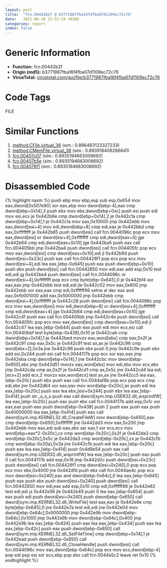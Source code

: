 ```yaml
---
layout: post
title:  "fcn.00442b2f @ b3771987fba16f4fba07d1109ec72c76"
date:   2021-08-30 15:52:19 +0300
categories: report
index: false
---
```


# Generic Information
- **Function:** fcn.00442b2f
- **Origin (md5):** b3771987fba16f4fba07d1109ec72c76
- **VirusTotal:** [virustotal.com/gui/file/b3771987fba16f4fba07d1109ec72c76][virustotal_ref]

# Code Tags
<span class="tag" id="FILE">FILE</span>


# Similar Functions

1. [method.CFile.virtual\_36][similar_1_ref] (sim.: 0.896483123327233)
2. [method.CMemFile.virtual\_36][similar_2_ref] (sim.: 0.893918406266641)
3. [fcn.00407c07][similar_3_ref] (sim.: 0.8935194663008692)
4. [fcn.00407b5e][similar_4_ref] (sim.: 0.8935194663008692)
5. [fcn.004076f1][similar_5_ref] (sim.: 0.8935194663008692)


# Disassembled Code

{% highlight nasm %}
push ebp
mov ebp,esp
sub esp,0x654
mov eax,dword[0x507e90]
xor eax,ebp
mov dword[ebp-4],eax
cmp dword[ebp+0x14],3
push ebx
mov ebx,dword[ebp+0xc]
push esi
push edi
mov esi,ecx
je 0x442b6e
cmp dword[ebp+0x14],2
je 0x442c1a
cmp dword[ebp+0x14],1
je 0x442c1a
mov eax,0x10000
jmp 0x442ebb
mov eax,dword[esi+4]
mov edi,dword[ebp+8]
cmp edi,eax
je 0x442bbd
cmp eax,0xffffffff
je 0x442b85
push dword[esi]
call fcn.0044096c
pop ecx
mov eax,dword[esi]
or dword[esi+4],0xffffffff
cmp edi,dword[eax+4]
jge 0x442b64
cmp edi,dword[eax+0x10]
jge 0x442ba5
push eax
call fcn.004405bb
jmp 0x442ba4
push dword[esi]
call fcn.004405fc
pop ecx
mov eax,dword[esi]
cmp dword[eax+0x10],edi
jl 0x442b9d
push dword[esi+0x23c]
push eax
call fcn.004426f1
pop ecx
pop ecx
mov dword[esi+4],edi
lea eax,[ebp-0x645]
push eax
push dword[ebp+0x10]
push ebx
push dword[esi]
call fcn.00442850
mov edi,eax
add esp,0x10
test edi,edi
jg 0x442be4
push dword[esi]
call fcn.0044096c
or dword[esi+4],0xffffffff
pop ecx
cmp byte[ebp-0x645],0
je 0x442bf4
xor eax,eax
jmp 0x442ebb
test edi,edi
jle 0x442c02
mov eax,0x600
jmp 0x442ebb
xor eax,eax
cmp edi,0xffffff96
setne al
dec eax
and eax,0xfb001000
add eax,0x5000000
jmp 0x442ebb
cmp dword[esi+4],0xffffffff
je 0x442c28
push dword[esi]
call fcn.0044096c
pop ecx
mov eax,dword[esi]
mov edi,dword[ebp+8]
or dword[esi+4],0xffffffff
cmp edi,dword[eax+4]
jge 0x442b64
cmp edi,dword[eax+0x10]
jge 0x442c4f
push eax
call fcn.004405bb
jmp 0x442c4e
push dword[esi]
call fcn.004405fc
pop ecx
mov eax,dword[esi]
cmp dword[eax+0x10],edi
jl 0x442c47
lea eax,[ebp-0x644]
push eax
push edi
mov ecx,esi
call fcn.00440bbf
test byte[ebp-0x438],0x10
je 0x442cab
cmp dword[ebp+0x14],1
je 0x442bed
movzx eax,word[ebx]
cmp eax,0x2f
je 0x442c91
cmp eax,0x5c
je 0x442c91
test ax,ax
je 0x442c96
cmp word[ebx+2],0x3a
jne 0x442c96
push ebx
push 0
jmp 0x442c9e
push ebx
add esi,0x244
push esi
call fcn.0044117b
pop ecx
xor eax,eax
jmp 0x442eba
cmp dword[ebp+0x14],1
jne 0x442cbc
mov dword[ebp-0x650],ebx
jmp 0x442d51
movzx eax,word[ebx]
mov edi,ebx
mov ecx,ebx
jmp 0x442cda
cmp ax,0x2f
je 0x442cd1
cmp ax,0x5c
jne 0x442cd4
lea edi,[ecx+2]
add ecx,2
movzx eax,word[ecx]
test ax,ax
jne 0x442cc5
lea eax,[ebp-0x20c]
push ebx
push eax
call fcn.0044af8b
pop ecx
pop ecx
cmp edi,ebx
jne 0x442d64
xor eax,eax
mov word[ebp-0x20c],ax
push edi
lea eax,[ebp-0x20c]
push eax
lea ebx,[esi+0x244]
push ebx
lea eax,[ebp-0x414]
push str._s_s_s
push eax
call dword[sym.imp.USER32.dll_wsprintfW]
lea eax,[ebp-0x20c]
push eax
push ebx
call fcn.0044117b
add esp,0x1c
xor eax,eax
push eax
push dword[ebp-0x438]
push 2
push eax
push eax
push 0x40000000
lea eax,[ebp-0x414]
push eax
call dword[sym.imp.KERNEL32.dll_CreateFileW]
mov dword[ebp-0x650],eax
cmp dword[ebp-0x650],0xffffffff
jne 0x442dd3
mov eax,0x200
jmp 0x442ebb
mov eax,edi
sub eax,ebx
sar eax,1
xor ecx,ecx
mov word[ebp+eax*2-0x20c],cx
cmp word[ebp-0x20c],0x2f
je 0x442da3
cmp word[ebp-0x20c],0x5c
je 0x442da3
cmp word[ebp-0x20c],cx
je 0x442cfb
cmp word[ebp-0x20a],0x3a
jne 0x442cfb
push edi
lea eax,[ebp-0x20c]
push eax
lea eax,[ebp-0x414]
push 0x4d9e54
push eax
call dword[sym.imp.USER32.dll_wsprintfW]
lea eax,[ebp-0x20c]
push eax
push 0
call fcn.0044117b
add esp,0x18
jmp 0x442d2c
push dword[esi+0x23c]
push dword[esi]
call fcn.004426f1
cmp dword[esi+0x240],0
pop ecx
pop ecx
mov ebx,0x4000
jne 0x442dfd
push ebx
call fcn.0044ae4c
pop ecx
mov dword[esi+0x240],eax
and dword[ebp-0x64c],0
lea eax,[ebp-0x645]
push eax
push ebx
push dword[esi+0x240]
push dword[esi]
call fcn.00442850
mov edi,eax
add esp,0x10
cmp edi,0xffffff96
je 0x442e62
test edi,edi
js 0x442e56
jle 0x442e49
push 0
lea eax,[ebp-0x654]
push eax
push edi
push dword[esi+0x240]
push dword[ebp-0x650]
call dword[sym.imp.KERNEL32.dll_WriteFile]
test eax,eax
je 0x442e6e
cmp byte[ebp-0x645],0
jne 0x442e7a
test edi,edi
jne 0x442e04
mov dword[ebp-0x64c],0x5000000
jmp 0x442e9b
mov dword[ebp-0x64c],0x1000
jmp 0x442e9b
mov dword[ebp-0x64c],0x400
jmp 0x442e9b
lea eax,[ebp-0x424]
push eax
lea eax,[ebp-0x434]
push eax
lea eax,[ebp-0x42c]
push eax
push dword[ebp-0x650]
call dword[sym.imp.KERNEL32.dll_SetFileTime]
cmp dword[ebp+0x14],1
je 0x442ead
push dword[ebp-0x650]
call dword[sym.imp.KERNEL32.dll_CloseHandle]
push dword[esi]
call fcn.0044096c
mov eax,dword[ebp-0x64c]
pop ecx
mov ecx,dword[ebp-4]
pop edi
pop esi
xor ecx,ebp
pop ebx
call fcn.0044a5c2
leave
ret 0x10
{% endhighlight %}


[similar_1_ref]: /report/method.CFile.virtual_36@e5d49e0823e602f2ee948ac39d32c1eb
[similar_2_ref]: /report/method.CMemFile.virtual_36@9c2b894b84f59672d8be2e984066f76f
[similar_3_ref]: /report/fcn.00407c07@96a869ae624ddb4834a1d5a829f85469
[similar_4_ref]: /report/fcn.00407b5e@56a02334aea008c131d2741a089910fb
[similar_5_ref]: /report/fcn.004076f1@c6d5547a6b11db0106596d8a93b709be
[virustotal_ref]: https://www.virustotal.com/gui/file/b3771987fba16f4fba07d1109ec72c76